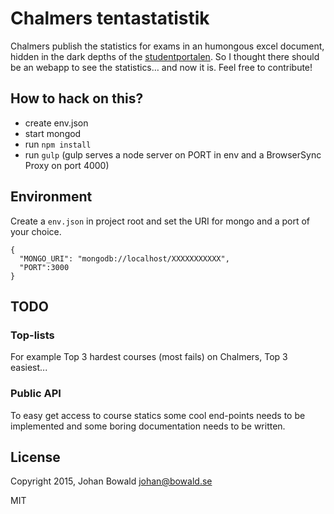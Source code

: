 Chalmers tentastatistik
=======================

Chalmers publish the statistics for exams in an humongous excel document, hidden in the dark depths of the [studentportalen](https://student.portal.chalmers.se/sv/chalmersstudier/minkursinformation/Sidor/min-kursinformation.aspx). So I thought there should be an webapp to see the statistics… and now it is. Feel free to contribute!

How to hack on this?
--------------------
- create env.json
- start mongod
- run ```npm install```
- run ```gulp``` (gulp serves a node server on PORT in env and a BrowserSync Proxy on port 4000)

Environment
----------
Create a ```env.json``` in project root and set the URI for mongo and a port of your choice.

```
{
  "MONGO_URI": "mongodb://localhost/XXXXXXXXXXX",
  "PORT":3000
}
```

TODO
-------

### Top-lists
For example Top 3 hardest courses (most fails) on Chalmers, Top 3 easiest...

### Public API
To easy get access to course statics some cool end-points needs to be implemented and some boring documentation needs to be written.

License
-------

Copyright 2015, Johan Bowald  <johan@bowald.se>

MIT
